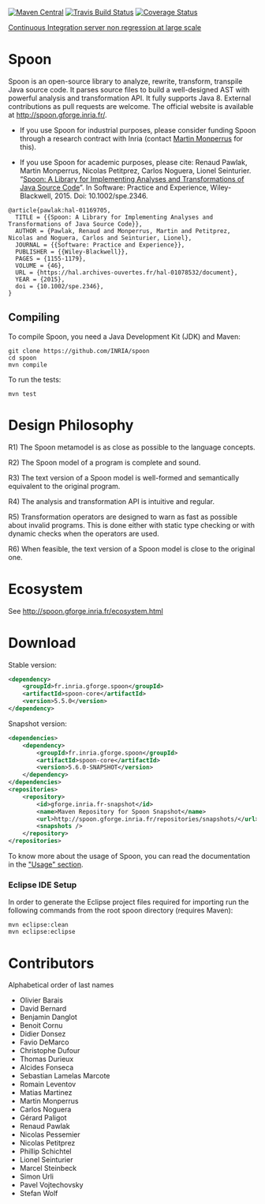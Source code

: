 [![Maven Central](https://img.shields.io/maven-central/v/fr.inria.gforge.spoon/spoon-core.svg)](http://search.maven.org/#search%7Cga%7C1%7Cg%3A%22fr.inria.gforge.spoon%22%20AND%20a%3A%22spoon-core%22)
[![Travis Build Status](https://travis-ci.org/INRIA/spoon.svg?branch=master)](https://travis-ci.org/INRIA/spoon)
[![Coverage Status](https://coveralls.io/repos/INRIA/spoon/badge.png)](https://coveralls.io/r/INRIA/spoon)

[Continuous Integration server non regression at large scale](https://ci.inria.fr/sos/)

# Spoon

Spoon is an open-source library to analyze, rewrite, transform, transpile Java source code. It parses source files to build a well-designed AST with powerful analysis and transformation API. It fully supports Java 8.
External contributions as pull requests are welcome.
The official website is available at <http://spoon.gforge.inria.fr/>.


- If you use Spoon for industrial purposes, please consider funding Spoon through a research contract with Inria (contact [Martin Monperrus](http://monperrus.net/martin/) for this).

- If you use Spoon for academic purposes, please cite: Renaud Pawlak, Martin Monperrus, Nicolas Petitprez, Carlos Noguera, Lionel Seinturier. “[Spoon: A Library for Implementing Analyses and Transformations of Java Source Code](https://hal.archives-ouvertes.fr/hal-01078532/document)”. In Software: Practice and Experience, Wiley-Blackwell, 2015. Doi: 10.1002/spe.2346.

```
@article{pawlak:hal-01169705,
  TITLE = {{Spoon: A Library for Implementing Analyses and Transformations of Java Source Code}},
  AUTHOR = {Pawlak, Renaud and Monperrus, Martin and Petitprez, Nicolas and Noguera, Carlos and Seinturier, Lionel},
  JOURNAL = {{Software: Practice and Experience}},
  PUBLISHER = {{Wiley-Blackwell}},
  PAGES = {1155-1179},
  VOLUME = {46},
  URL = {https://hal.archives-ouvertes.fr/hal-01078532/document},
  YEAR = {2015},
  doi = {10.1002/spe.2346},
}

```

## Compiling

To compile Spoon, you need a Java Development Kit (JDK) and Maven:

```
git clone https://github.com/INRIA/spoon
cd spoon
mvn compile
```

To run the tests:
```
mvn test
```


# Design Philosophy


R1) The Spoon metamodel is as close as possible to the language concepts.

R2) The Spoon model of a program is complete and sound.

R3) The text version of a Spoon model is well-formed and semantically equivalent to the original program.

R4) The analysis and transformation API is intuitive and regular.

R5) Transformation operators are designed to warn as fast as possible about invalid programs. This is done either with static type checking or with dynamic checks when the operators are used.

R6) When feasible, the text version of a Spoon model is close to the original one.


# Ecosystem

See <http://spoon.gforge.inria.fr/ecosystem.html>

# Download

Stable version:

```xml
<dependency>
    <groupId>fr.inria.gforge.spoon</groupId>
    <artifactId>spoon-core</artifactId>
    <version>5.5.0</version>
</dependency>
```

Snapshot version:

```xml
<dependencies>
	<dependency>
		<groupId>fr.inria.gforge.spoon</groupId>
		<artifactId>spoon-core</artifactId>
		<version>5.6.0-SNAPSHOT</version>
	</dependency>
</dependencies>
<repositories>
	<repository>
		<id>gforge.inria.fr-snapshot</id>
		<name>Maven Repository for Spoon Snapshot</name>
		<url>http://spoon.gforge.inria.fr/repositories/snapshots/</url>
		<snapshots />
	</repository>
</repositories>
```

To know more about the usage of Spoon, you can read the documentation in the ["Usage" section](http://spoon.gforge.inria.fr/command_line.html#).

### Eclipse IDE Setup

In order to generate the Eclipse project files required for importing run the following commands from the root spoon directory (requires Maven):
```
mvn eclipse:clean
mvn eclipse:eclipse
```


# Contributors

Alphabetical order of last names

* Olivier Barais
* David Bernard
* Benjamin Danglot
* Benoit Cornu
* Didier Donsez
* Favio DeMarco
* Christophe Dufour
* Thomas Durieux
* Alcides Fonseca
* Sebastian Lamelas Marcote
* Romain Leventov
* Matias Martinez
* Martin Monperrus
* Carlos Noguera
* Gérard Paligot
* Renaud Pawlak
* Nicolas Pessemier
* Nicolas Petitprez
* Phillip Schichtel
* Lionel Seinturier
* Marcel Steinbeck
* Simon Urli
* Pavel Vojtechovsky
* Stefan Wolf
